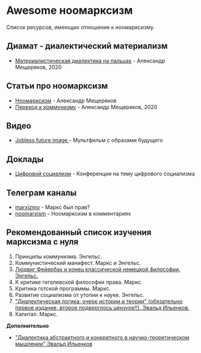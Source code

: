 # Awesome ноомарксизм

Список ресурсов, имеющих отношение к ноомарксизму.

## Диамат - диалектический материализм
* [Материалистическая диалектика на пальцах](https://github.com/marxizmo/dialectic/blob/master/dialectic.md) - Александр Мещеряков, 2020

## Статьи про ноомарксизм
* [Ноомарксизм](https://github.com/marxizmo/noomarxism/blob/master/noomarxism.md) - Александр Мещеряков
* [Переход к коммунизму](https://github.com/marxizmo/to_communism/blob/master/to_communism.md) - Александр Мещеряков, 2020

## Видео
* [Jobless future image ](https://youtu.be/SGrmF89KBMM?feature=shared) - Мультфильм с образами будущего

## Доклады
* [Цифровой социализм](https://www.youtube.com/@digitalsocialism) - Конференции на тему цифрового социализма

## Телеграм каналы
* [marxizmo](https://t.me/marxizmo) - Маркс был прав?
* [noomarxism](https://t.me/noomarxism) - Ноомарксизм в комментариях

## Рекомендованный список изучения марксизма с нуля

1. Принципы коммунизма. Энгельс.
2. Коммунистический манифест. Маркс и Энгельс.
3. [Людвиг Фейербах и конец классической немецкой философии. Энгельс.](https://www.esperanto.mv.ru/Marksismo/Feuerbach/lfeuerbach.html)
4. К критике гегелевской философии права. Маркс.
5. Критика готской программы. Маркс.
6. Развитие социализма от утопии к науке. Энгельс.
7. ["Диалектическая логика: очерк истории и теории" (обязательно первое издание, второе подверглось цензуре!!). Эвальд Ильенков.](http://caute.ru/ilyenkov/texts/dla/index.html)
9. Капитал. Маркс.

**Дополнительно**
* ["Диалектика абстрактного и конкретного в научно-теоретическом мышлении" Эвальд Ильенков](http://caute.ru/ilyenkov/texts/daik/index.html)
